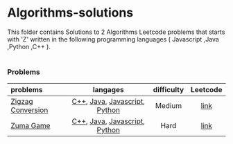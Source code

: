 # Algorithms-solutions
This folder contains Solutions to 2 Algorithms Leetcode problems that starts with 'Z' written in the following programming languages ( Javascript ,Java ,Python ,C++ ).<br><br>
### Problems ###
|problems|langages|difficulty|Leetcode|
|:-------|:------:|:--------:|:------:|
|[Zigzag Conversion](https://github.com/AnasImloul/Leetcode-solutions/tree/main/algorithms/Z/Zigzag%20Conversion/)|[C++](https://github.com/AnasImloul/Leetcode-solutions/tree/main/algorithms/Z/Zigzag%20Conversion/Zigzag%20Conversion.cpp), [Java](https://github.com/AnasImloul/Leetcode-solutions/tree/main/algorithms/Z/Zigzag%20Conversion/Zigzag%20Conversion.java), [Javascript](https://github.com/AnasImloul/Leetcode-solutions/tree/main/algorithms/Z/Zigzag%20Conversion/Zigzag%20Conversion.js), [Python](https://github.com/AnasImloul/Leetcode-solutions/tree/main/algorithms/Z/Zigzag%20Conversion/Zigzag%20Conversion.py)|Medium|[link](https://leetcode.com/problems/zigzag-conversion)|
|[Zuma Game](https://github.com/AnasImloul/Leetcode-solutions/tree/main/algorithms/Z/Zuma%20Game/)|[C++](https://github.com/AnasImloul/Leetcode-solutions/tree/main/algorithms/Z/Zuma%20Game/Zuma%20Game.cpp), [Java](https://github.com/AnasImloul/Leetcode-solutions/tree/main/algorithms/Z/Zuma%20Game/Zuma%20Game.java), [Javascript](https://github.com/AnasImloul/Leetcode-solutions/tree/main/algorithms/Z/Zuma%20Game/Zuma%20Game.js), [Python](https://github.com/AnasImloul/Leetcode-solutions/tree/main/algorithms/Z/Zuma%20Game/Zuma%20Game.py)|Hard|[link](https://leetcode.com/problems/zuma-game)|